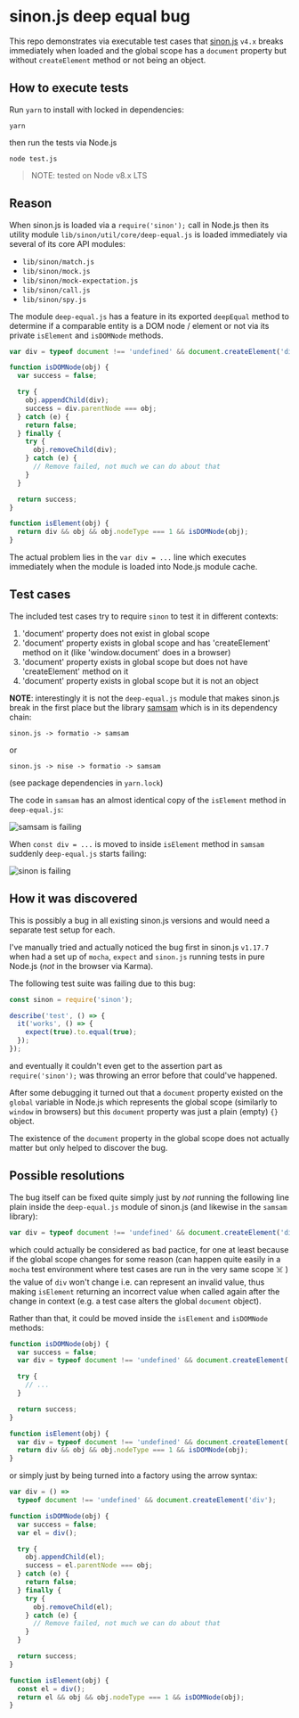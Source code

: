 # sinon.js deep equal bug

This repo demonstrates via executable test cases that [sinon.js](https://github.com/sinonjs/sinon) `v4.x` breaks immediately when loaded and the global scope has a `document` property but without `createElement` method or not being an object.

## How to execute tests

Run `yarn` to install with locked in dependencies:

```
yarn
```

then run the tests via Node.js

```
node test.js
```

> NOTE: tested on Node v8.x LTS

## Reason

When sinon.js is loaded via a `require('sinon');` call in Node.js then its utility module `lib/sinon/util/core/deep-equal.js` is loaded immediately via several of its core API modules:

* `lib/sinon/match.js`
* `lib/sinon/mock.js`
* `lib/sinon/mock-expectation.js`
* `lib/sinon/call.js`
* `lib/sinon/spy.js`

The module `deep-equal.js` has a feature in its exported `deepEqual` method to determine if a comparable entity is a DOM node / element or not via its private `isElement` and `isDOMNode` methods.

```javascript
var div = typeof document !== 'undefined' && document.createElement('div');

function isDOMNode(obj) {
  var success = false;

  try {
    obj.appendChild(div);
    success = div.parentNode === obj;
  } catch (e) {
    return false;
  } finally {
    try {
      obj.removeChild(div);
    } catch (e) {
      // Remove failed, not much we can do about that
    }
  }

  return success;
}

function isElement(obj) {
  return div && obj && obj.nodeType === 1 && isDOMNode(obj);
}
```

The actual problem lies in the `var div = ...` line which executes immediately when the module is loaded into Node.js module cache.

## Test cases

The included test cases try to require `sinon` to test it in different contexts:

1. 'document' property does not exist in global scope
2. 'document' property exists in global scope and has 'createElement' method on it (like 'window.document' does in a browser)
3. 'document' property exists in global scope but does not have 'createElement' method on it
4. 'document' property exists in global scope but it is not an object

**NOTE**: interestingly it is not the `deep-equal.js` module that makes sinon.js break in the first place but the library [samsam](https://github.com/busterjs/samsam) which is in its dependency chain:

```
sinon.js -> formatio -> samsam
```

or

```
sinon.js -> nise -> formatio -> samsam
```

(see package dependencies in `yarn.lock`)

The code in `samsam` has an almost identical copy of the `isElement` method in `deep-equal.js`:

![samsam is failing](./samsam-failing.png?raw=true)

When `const div = ...` is moved to inside `isElement` method in `samsam` suddenly `deep-equal.js` starts failing:

![sinon is failing](./sinon-failing.png?raw=true)

## How it was discovered

This is possibly a bug in all existing sinon.js versions and would need a separate test setup for each.

I've manually tried and actually noticed the bug first in sinon.js `v1.17.7` when had a set up of `mocha`, `expect` and `sinon.js` running tests in pure Node.js (_not_ in the browser via Karma).

The following test suite was failing due to this bug:

```javascript
const sinon = require('sinon');

describe('test', () => {
  it('works', () => {
    expect(true).to.equal(true);
  });
});
```

and eventually it couldn't even get to the assertion part as `require('sinon');` was throwing an error before that could've happened.

After some debugging it turned out that a `document` property existed on the `global` variable in Node.js which represents the global scope (similarly to `window` in browsers) but this `document` property was just a plain (empty) `{}` object.

The existence of the `document` property in the global scope does not actually matter but only helped to discover the bug.

## Possible resolutions

The bug itself can be fixed quite simply just by _not_ running the following line plain inside the `deep-equal.js` module of sinon.js (and likewise in the `samsam` library):

```javascript
var div = typeof document !== 'undefined' && document.createElement('div');
```

which could actually be considered as bad pactice, for one at least because if the global scope changes for some reason (can happen quite easily in a `mocha` test environment where test cases are run in the very same scope ☠️ ) the value of `div` won't change i.e. can represent an invalid value, thus making `isElement` returning an incorrect value when called again after the change in context (e.g. a test case alters the global `document` object).

Rather than that, it could be moved inside the `isElement` and `isDOMNode` methods:

```javascript
function isDOMNode(obj) {
  var success = false;
  var div = typeof document !== 'undefined' && document.createElement('div');

  try {
    // ...
  }

  return success;
}

function isElement(obj) {
  var div = typeof document !== 'undefined' && document.createElement('div');
  return div && obj && obj.nodeType === 1 && isDOMNode(obj);
}
```

or simply just by being turned into a factory using the arrow syntax:

```javascript
var div = () =>
  typeof document !== 'undefined' && document.createElement('div');

function isDOMNode(obj) {
  var success = false;
  var el = div();

  try {
    obj.appendChild(el);
    success = el.parentNode === obj;
  } catch (e) {
    return false;
  } finally {
    try {
      obj.removeChild(el);
    } catch (e) {
      // Remove failed, not much we can do about that
    }
  }

  return success;
}

function isElement(obj) {
  const el = div();
  return el && obj && obj.nodeType === 1 && isDOMNode(obj);
}
```
